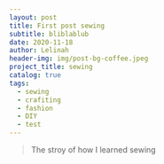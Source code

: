 ```yaml
---
layout: post
title: First post sewing
subtitle: bliblablub
date: 2020-11-18
author: Lelinah
header-img: img/post-bg-coffee.jpeg
project_title: sewing
catalog: true
tags:
  - sewing
  - crafiting
  - fashion
  - DIY
  - test
---
```


> The stroy of how I learned sewing
